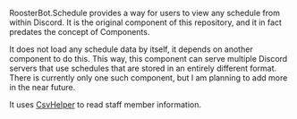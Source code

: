 RoosterBot.Schedule provides a way for users to view any schedule from within Discord. It is the original component of this repository, and it in fact predates the concept of Components.

It does not load any schedule data by itself, it depends on another component to do this. This way, this component can serve multiple Discord servers that use schedules that are stored in an entirely different format. There is currently only one such component, but I am planning to add more in the near future.

It uses [CsvHelper](https://joshclose.github.io/CsvHelper/) to read staff member information.